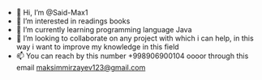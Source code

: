 - 👋 Hi, I’m @Said-Max1
- 👀 I’m interested in readings books
- 🌱 I’m currently learning programming language Java
- 💞️ I’m looking to collaborate on any project with which i can help, in this way i want to improve my knowledge in this field
- 📫 You can reach by this number +998906900104 oooor through this email maksimmirzayev123@gmail.com

<!---
Said-Max1/Said-Max1 is a ✨ special ✨ repository because its `README.md` (this file) appears on your GitHub profile.
You can click the Preview link to take a look at your changes.
--->
